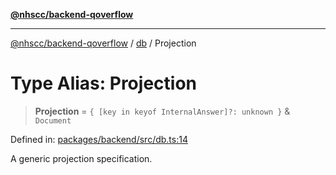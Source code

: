 [**@nhscc/backend-qoverflow**](../../README.md)

***

[@nhscc/backend-qoverflow](../../README.md) / [db](../README.md) / Projection

# Type Alias: Projection

> **Projection** = `{ [key in keyof InternalAnswer]?: unknown }` & `Document`

Defined in: [packages/backend/src/db.ts:14](https://github.com/nhscc/qoverflow.api.hscc.bdpa.org/blob/427e25011f0e71265852f81f85026e1290417c2b/packages/backend/src/db.ts#L14)

A generic projection specification.
